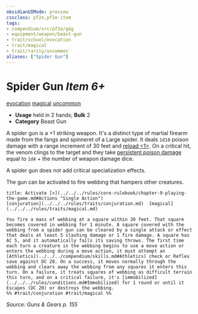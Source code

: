 ```yaml
---
obsidianUIMode: preview
cssclass: pf2e,pf2e-item
tags:
- compendium/src/pf2e/g&g
- equipment/weapon/beast-gun
- trait/school/evocation
- trait/magical
- trait/rarity/uncommon
aliases: ["Spider Gun"]
---
```

# Spider Gun *Item 6+*  
[evocation](evocation.md)  [magical](magical.md)  [uncommon](uncommon.md)  

- **Usage** held in 2 hands; **Bulk** 2
- **Category** Beast Gun

A spider gun is a +1 striking weapon. It's a distinct type of martial firearm made from the fangs and spinneret of a Large spider. It deals `1d10` poison damage with a range increment of 30 feet and [reload <1>](reload.md). On a critical hit, the venom clings to the target and they take [persistent poison damage](conditions.md#Persistent%20Damage) equal to `1d4` + the number of weapon damage dice.

A spider gun does not add critical specialization effects.

The gun can be activated to fire webbing that hampers other creatures.

```ad-embed-ability
title: Activate [>](../../../rules/core-rulebook/chapter-9-playing-the-game.md#Actions "Single Action")
[conjuration](../../../rules/traits/conjuration.md)  [magical](../../../rules/traits/magical.md)  

You fire a mass of webbing at a square within 30 feet. That square becomes covered in webbing for 1 minute. A square covered with the webbing from a spider gun can be cleared by a single attack or effect that deals at least 5 slashing damage or 1 fire damage. A square has AC 5, and it automatically fails its saving throws. The first time each turn a creature in the webbing begins to use a move action or enters the webbing during a move action, it must attempt an [Athletics](../../../compendium/skills.md#Athletics) check or Reflex save against DC 20. On a success, it moves normally through the webbing and clears away the webbing from any squares it enters this turn. On a failure, it treats squares of webbing as difficult terrain this turn, and on a critical failure, it's [immobilized](../../../rules/conditions.md#Immobilized) for 1 round or until it Escapes (DC 20) or destroys the webbing.  
%% #trait/conjuration #trait/magical %%
```

*Source: Guns & Gears p. 155*
